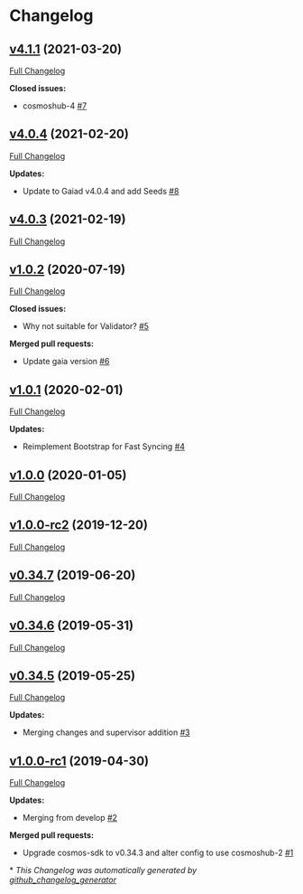 # Changelog

## [v4.1.1](https://github.com/RyanHendricks/docker-cosmos/tree/v4.1.1) (2021-03-20)

[Full Changelog](https://github.com/RyanHendricks/docker-cosmos/compare/v4.0.4...v4.1.1)

**Closed issues:**

- cosmoshub-4 [\#7](https://github.com/RyanHendricks/docker-cosmos/issues/7)

## [v4.0.4](https://github.com/RyanHendricks/docker-cosmos/tree/v4.0.4) (2021-02-20)

[Full Changelog](https://github.com/RyanHendricks/docker-cosmos/compare/v4.0.3...v4.0.4)

**Updates:**

- Update to Gaiad v4.0.4 and add Seeds [\#8](https://github.com/RyanHendricks/docker-cosmos/pull/8)

## [v4.0.3](https://github.com/RyanHendricks/docker-cosmos/tree/v4.0.3) (2021-02-19)

[Full Changelog](https://github.com/RyanHendricks/docker-cosmos/compare/v1.0.2...v4.0.3)

## [v1.0.2](https://github.com/RyanHendricks/docker-cosmos/tree/v1.0.2) (2020-07-19)

[Full Changelog](https://github.com/RyanHendricks/docker-cosmos/compare/v1.0.1...v1.0.2)

**Closed issues:**

- Why not suitable for Validator? [\#5](https://github.com/RyanHendricks/docker-cosmos/issues/5)

**Merged pull requests:**

- Update gaia version [\#6](https://github.com/RyanHendricks/docker-cosmos/pull/6)

## [v1.0.1](https://github.com/RyanHendricks/docker-cosmos/tree/v1.0.1) (2020-02-01)

[Full Changelog](https://github.com/RyanHendricks/docker-cosmos/compare/v1.0.0...v1.0.1)

**Updates:**

- Reimplement Bootstrap for Fast Syncing [\#4](https://github.com/RyanHendricks/docker-cosmos/pull/4)

## [v1.0.0](https://github.com/RyanHendricks/docker-cosmos/tree/v1.0.0) (2020-01-05)

[Full Changelog](https://github.com/RyanHendricks/docker-cosmos/compare/v1.0.0-rc2...v1.0.0)

## [v1.0.0-rc2](https://github.com/RyanHendricks/docker-cosmos/tree/v1.0.0-rc2) (2019-12-20)

[Full Changelog](https://github.com/RyanHendricks/docker-cosmos/compare/v0.34.7...v1.0.0-rc2)

## [v0.34.7](https://github.com/RyanHendricks/docker-cosmos/tree/v0.34.7) (2019-06-20)

[Full Changelog](https://github.com/RyanHendricks/docker-cosmos/compare/v0.34.6...v0.34.7)

## [v0.34.6](https://github.com/RyanHendricks/docker-cosmos/tree/v0.34.6) (2019-05-31)

[Full Changelog](https://github.com/RyanHendricks/docker-cosmos/compare/v0.34.5...v0.34.6)

## [v0.34.5](https://github.com/RyanHendricks/docker-cosmos/tree/v0.34.5) (2019-05-25)

[Full Changelog](https://github.com/RyanHendricks/docker-cosmos/compare/v1.0.0-rc1...v0.34.5)

**Updates:**

- Merging changes and supervisor addition [\#3](https://github.com/RyanHendricks/docker-cosmos/pull/3)

## [v1.0.0-rc1](https://github.com/RyanHendricks/docker-cosmos/tree/v1.0.0-rc1) (2019-04-30)

[Full Changelog](https://github.com/RyanHendricks/docker-cosmos/compare/76772c9fbef7533b2a15752f2a4e541611e5c505...v1.0.0-rc1)

**Updates:**

- Merging from develop [\#2](https://github.com/RyanHendricks/docker-cosmos/pull/2)

**Merged pull requests:**

- Upgrade cosmos-sdk to v0.34.3 and alter config to use cosmoshub-2 [\#1](https://github.com/RyanHendricks/docker-cosmos/pull/1)



\* *This Changelog was automatically generated by [github_changelog_generator](https://github.com/github-changelog-generator/github-changelog-generator)*
